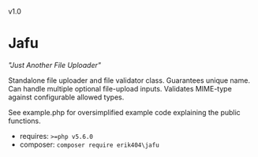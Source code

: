 v1.0
# Jafu
*"Just Another File Uploader"*

Standalone file uploader and file validator class. Guarantees unique name. Can handle multiple optional file-upload inputs. Validates MIME-type against configurable allowed types.

See example.php for oversimplified example code explaining the public functions.


 
* requires: `>=php v5.6.0`
* composer: `composer require erik404\jafu`
